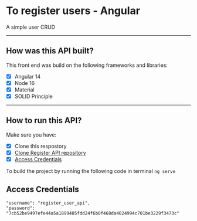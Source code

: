 # To register users - Angular

A simple user CRUD

---

 ## How was this API built?

 This front end was build on the following frameworks and libraries:

- [x] Angular 14
- [x] Node 16
- [x] Material
- [x] SOLID Principle

---

## How to run this API?

Make sure you have: 

- [x] Clone this respostory
- [x] [Clone Register API repository](https://github.com/JoseAntonioPdosSantos/register)
- [x] [Access Credentials](#access-credentials)

To build the project by running the following code in terminal ```ng serve```

## Access Credentials
```
"username": "register_user_api",
"password": "7cb52be9497efe44a5a1899485fdd24f6b0f468da4024994c701be3229f3473c"

```